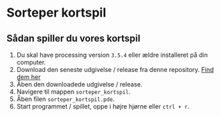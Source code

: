 # Sorteper kortspil

## Sådan spiller du vores kortspil
1. Du skal have processing version `3.5.4` eller ældre installeret på din computer.
1. Download den seneste udgivelse / release fra denne repository. [Find dem her](https://github.com/orc13a/Sorteper-kortspil/releases)
1. Åben den downloadede udgivelse / release.
1. Navigere til mappen `sorteper_kortspil`.
1. Åben filen `sorteper_kortspil.pde`.
1. Start programmet / spillet, oppe i højre hjørne eller `ctrl + r`.
